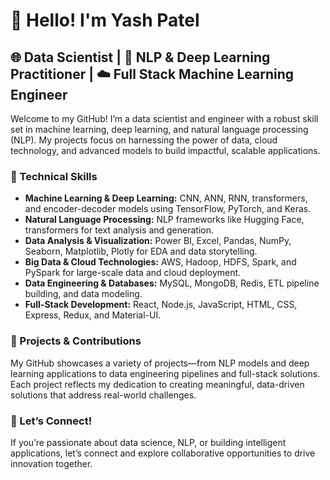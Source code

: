 # 👋 Hello! I'm Yash Patel

## 🌐 Data Scientist | 🤖 NLP & Deep Learning Practitioner | ☁️ Full Stack Machine Learning Engineer

Welcome to my GitHub! I’m a data scientist and engineer with a robust skill set in machine learning, deep learning, and natural language processing (NLP). My projects focus on harnessing the power of data, cloud technology, and advanced models to build impactful, scalable applications.

### 🔧 Technical Skills

- **Machine Learning & Deep Learning:** CNN, ANN, RNN, transformers, and encoder-decoder models using TensorFlow, PyTorch, and Keras.
- **Natural Language Processing:** NLP frameworks like Hugging Face, transformers for text analysis and generation.
- **Data Analysis & Visualization:** Power BI, Excel, Pandas, NumPy, Seaborn, Matplotlib, Plotly for EDA and data storytelling.
- **Big Data & Cloud Technologies:** AWS, Hadoop, HDFS, Spark, and PySpark for large-scale data and cloud deployment.
- **Data Engineering & Databases:** MySQL, MongoDB, Redis, ETL pipeline building, and data modeling.
- **Full-Stack Development:** React, Node.js, JavaScript, HTML, CSS, Express, Redux, and Material-UI.

### 🚀 Projects & Contributions

My GitHub showcases a variety of projects—from NLP models and deep learning applications to data engineering pipelines and full-stack solutions. Each project reflects my dedication to creating meaningful, data-driven solutions that address real-world challenges.

### 🌱 Let’s Connect!

If you’re passionate about data science, NLP, or building intelligent applications, let’s connect and explore collaborative opportunities to drive innovation together.
